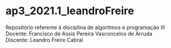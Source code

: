 # ap3_2021.1_leandroFreire

Repositório referente à disciplina de algoritmos e programação III </br>
Docente: Francisco de Assis Pereira Vasconcelos de Arruda </br>
Discente: Leandro Freire Cabral
